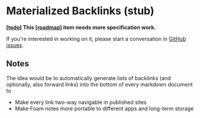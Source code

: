 # Materialized Backlinks (stub)

**[[todo]] This [[roadmap]] item needs more specification work.**

If you're interested in working on it, please start a conversation in [GitHub issues](https://github.com/foambubble/foam/issues).

## Notes

The idea would be to automatically generate lists of backlinks (and optionally, also forward links) into the bottom of every markdown document to

- Make every link two-way navigable in published sites
- Make Foam notes more portable to different apps and long-term storage

[//begin]: # "Autogenerated link references for markdown compatibility"
[todo]: todo.md "Todo"
[roadmap]: roadmap.md "Roadmap"
[//end]: # "Autogenerated link references"

